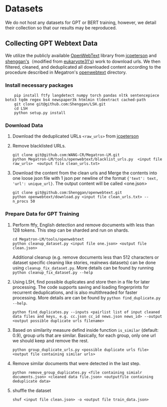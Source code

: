 # Datasets
We do not host any datasets for GPT or BERT training, however, we detail their collection so that our results may be reproduced.

## Collecting GPT Webtext Data
We utilize the publicly available [OpenWebText](https://github.com/eukaryote31/openwebtext) library from [jcpeterson](https://github.com/jcpeterson/openwebtext) and [shenggan's](https://github.com/Shenggan/openwebtext)（modified  from [eukaryote31's](https://github.com/eukaryote31/openwebtext)) work to download urls. We then filtered, cleaned, and deduplicated all downloaded content according to the procedure described in Megatron's [openwebtext](./tools/openwebtext) directory. 

### Install necessary packages

```
    pip install ftfy langdetect numpy torch pandas nltk sentencepiece boto3 tqdm regex bs4 newspaper3k htmlmin tldextract cached-path
    git clone git@github.com:Shenggan/LSH.git
    cd LSH
    python setup.py install   
```

### Download Data

1. Download the deduplicated URLs `<raw_urls>` from [jcpeterson](https://mega.nz/#F!EZZD0YwJ!9_PlEQzdMVLaNdKv_ICNVQ!cc4RgQQZ) 

2. Remove blacklisted URLs.

       git clone git@github.com:WANG-CR/Megatron-LM.git
       python Megatron-LM/tools/openwebtext/blacklist_urls.py  <input file raw_urls>  <output file clean_urls.txt>

3. Download the content from the clean urls and Merge the contents into one loose json file with 1 json per newline of the format `{'text': text, 'url': unique_url}`. The output content will be called <one.json>

   ```
   git clone git@github.com:Shenggan/openwebtext.git
   python openwebtext/download.py <input file clean_urls.txt> --n_procs 50
   ```

### Prepare Data for GPT Training

1. Perform ftfy, English detection and remove documents with less than 128 tokens. This step can be sharded and run on shards.

   ```
   cd Megatron-LM/tools/openwebtext
   python cleanup_dataset.py <input file one.json> <output file clean.json>
   ```

   Additional cleanup (e.g. remove documents less than 512 characters or dataset specific cleaning like stories, realnews datasets) can be done using `cleanup_fix_dataset.py`. More details can be found by running `python cleanup_fix_dataset.py --help`

2. Using LSH, find possible duplicates and store then in a file for later processing. The code supports saving and loading fingerprints for recurrent deduplications, and is also multithreaded for faster processing. More details are can be found by `python find_duplicate.py --help`.

   ```
   python find_duplicates.py --inputs <pairlist list of input cleaned data files and keys, e.g. cc.json cc_id news.json news_id> --output <output possible duplicate urls filename>
   ```

3. Based on similarity measure defind inside function `is_similar` (default: 0.9), group urls that are similar. Basically, for each group, only one url we should keep and remove the rest.

   ```
   python group_duplicate_urls.py <possible duplicate urls file> <output file containing similar urls>
   ```

4. Remove similar documents that were detected in the last step.

   ```
   python remove_group_duplicates.py <file containing simialr documents.json> <cleaned data file.json> <outputfile containing deduplicate data>
   ```

5. shuffle the dataset

   ```
   shuf <input file clean.json> -o <output file train_data.json>
   ```



